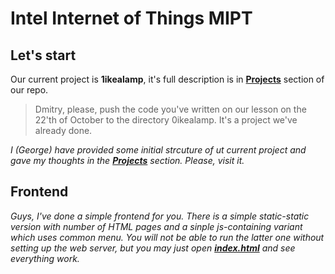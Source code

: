 # Intel Internet of Things MIPT

## Let's start

Our current project is **1ikealamp**, it's full description is in **[Projects](../../projects/1)** section of our repo.

> Dmitry, please, push the code you've written on our lesson on the 22'th of October to the directory 0ikealamp. It's a project we've already done.


*I (George) have provided some initial strcuture of ut current project and gave my thoughts in the __[Projects](../../projects/1)__ section. Please, visit it.*

## Frontend
*Guys, I've done a simple frontend for you. There is a simple static-static version with number of HTML pages and a sinple js-containing variant which uses common menu. You will not be able to run  the latter one without setting up the web server, but you may just open __[index.html](1ikealamp/Server/static/index.html)__ and see everything work.*
